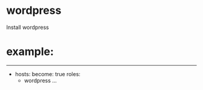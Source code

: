 # wordpress
Install wordpress


# example:

---
- hosts:
  become: true
  roles:
    - wordpress
...

